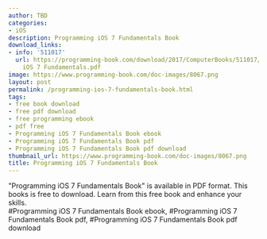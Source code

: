 ```yaml
---
author: TBD
categories:
- iOS
description: Programming iOS 7 Fundamentals Book
download_links:
- info: '511017'
  url: https://programming-book.com/download/2017/ComputerBooks/511017/Programming
    iOS 7 Fundamentals.pdf
image: https://www.programming-book.com/doc-images/8067.png
layout: post
permalink: /programming-ios-7-fundamentals-book.html
tags:
- free book download
- free pdf download
- free programming ebook
- pdf free
- Programming iOS 7 Fundamentals Book ebook
- Programming iOS 7 Fundamentals Book pdf
- Programming iOS 7 Fundamentals Book pdf download
thumbnail_url: https://www.programming-book.com/doc-images/8067.png
title: Programming iOS 7 Fundamentals Book
---
```


 
<div class="item-desc text-justify">
  "Programming iOS 7 Fundamentals Book" is available in PDF format. This books is free to download. Learn from this free book and enhance your skills.
  <br>
  #Programming iOS 7 Fundamentals Book ebook, #Programming iOS 7 Fundamentals Book pdf, #Programming iOS 7 Fundamentals Book pdf download
</div>